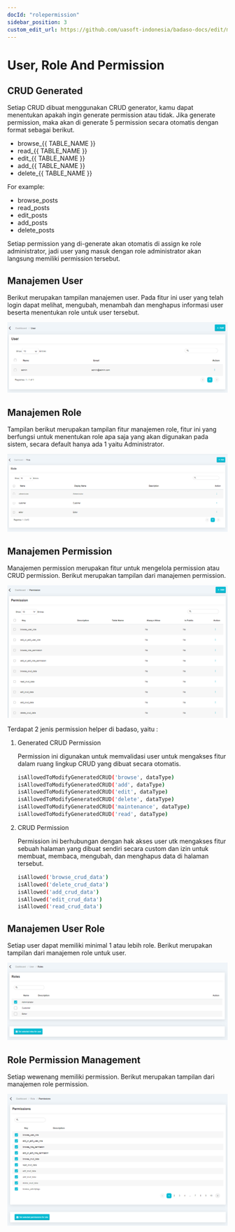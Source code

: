 ```yaml
---
docId: "rolepermission"
sidebar_position: 3
custom_edit_url: https://github.com/uasoft-indonesia/badaso-docs/edit/main/i18n/id/docusaurus-plugin-content-docs/current/core-concept/role-and-permission.md
---
```


# User, Role And Permission

## CRUD Generated

Setiap CRUD dibuat menggunakan CRUD generator, kamu dapat menentukan apakah ingin generate permission atau tidak. Jika generate permission, maka akan di generate 5 permission secara otomatis dengan format sebagai berikut.

- browse\_{{ TABLE_NAME }}
- read\_{{ TABLE_NAME }}
- edit\_{{ TABLE_NAME }}
- add\_{{ TABLE_NAME }}
- delete\_{{ TABLE_NAME }}

For example:

- browse_posts
- read_posts
- edit_posts
- add_posts
- delete_posts

Setiap permission yang di-generate akan otomatis di assign ke role administrator, jadi user yang masuk dengan role administrator akan langsung memiliki permission tersebut.

## Manajemen User

Berikut merupakan tampilan manajemen user. Pada fitur ini user yang telah login dapat melihat, mengubah, menambah dan menghapus informasi user beserta menentukan role untuk user tersebut.

![Docusaurus logo](/img/user-management.png)

## Manajemen Role

Tampilan berikut merupakan tampilan fitur manajemen role, fitur ini yang berfungsi untuk menentukan role apa saja yang akan digunakan pada sistem, secara default hanya ada 1 yaitu Administrator.

![Docusaurus logo](/img/role-management.png)

## Manajemen Permission

Manajemen permission merupakan fitur untuk mengelola permission atau CRUD permission. Berikut merupakan tampilan dari manajemen permission.

![Docusaurus logo](/img/permission-management.png)

Terdapat 2 jenis permission helper di badaso, yaitu :

1. Generated CRUD Permission

    Permission ini digunakan untuk memvalidasi user untuk mengakses fitur dalam ruang lingkup CRUD yang dibuat secara otomatis.

    ```bash
    isAllowedToModifyGeneratedCRUD('browse', dataType)
    isAllowedToModifyGeneratedCRUD('add', dataType)
    isAllowedToModifyGeneratedCRUD('edit', dataType)
    isAllowedToModifyGeneratedCRUD('delete', dataType)
    isAllowedToModifyGeneratedCRUD('maintenance', dataType)
    isAllowedToModifyGeneratedCRUD('read', dataType)
    ```

2. CRUD Permission

    Permission ini berhubungan dengan hak akses user utk mengakses fitur sebuah halaman yang dibuat sendiri secara custom dan izin untuk membuat, membaca, mengubah, dan menghapus data di halaman tersebut.

    ```bash
    isAllowed('browse_crud_data')
    isAllowed('delete_crud_data')
    isAllowed('add_crud_data')
    isAllowed('edit_crud_data')
    isAllowed('read_crud_data')
    ```

## Manajemen User Role

Setiap user dapat memiliki minimal 1 atau lebih role. Berikut merupakan tampilan dari manajemen role untuk user.

![Docusaurus logo](/img/user-role-management.png)

## Role Permission Management

Setiap wewenang memiliki permission. Berikut merupakan tampilan dari manajemen role permission.

![Docusaurus logo](/img/role-permission-management.png)




